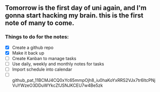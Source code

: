 ## Tomorrow is the first day of uni again, and I'm gonna start hacking my brain. this is the first note of many to come.


### Things to do for the notes:
- [x] Create a github repo
- [x] Make it back up
- [ ] Create Kanban to manage tasks
- [ ] Use daily, weekly and monthly notes for tasks
- [ ] Import schedule into calendar
- [ ] 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